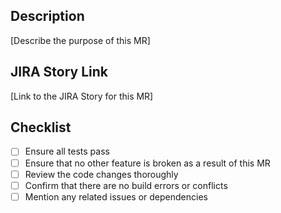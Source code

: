 ## Description

[Describe the purpose of this MR]

## JIRA Story Link

[Link to the JIRA Story for this MR]

## Checklist

- [ ] Ensure all tests pass
- [ ] Ensure that no other feature is broken as a result of this MR
- [ ] Review the code changes thoroughly
- [ ] Confirm that there are no build errors or conflicts
- [ ] Mention any related issues or dependencies
